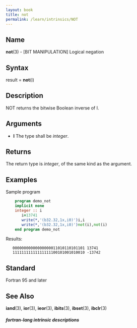 ```yaml
---
layout: book
title: not
permalink: /learn/intrinsics/NOT
---
```

## __Name__
__not__(3) - \[BIT MANIPULATION\] Logical negation

## __Syntax__

result = __not__(i)

## __Description__

NOT returns the bitwise Boolean inverse of I.

## __Arguments__

  - __I__
    The type shall be _integer_.

## __Returns__

The return type is _integer_, of the same kind as the argument.

## __Examples__

Sample program

```fortran
    program demo_not
    implicit none
    integer :: i
       i=13741
       write(*,'(b32.32,1x,i0)')i,i
       write(*,'(b32.32,1x,i0)')not(i),not(i)
    end program demo_not
```

Results:

```
   00000000000000000011010110101101 13741
   11111111111111111100101001010010 -13742
```

## __Standard__

Fortran 95 and later

## __See Also__

__iand__(3), __ior__(3), __ieor__(3), __ibits__(3), __ibset__(3),
__ibclr__(3)

##### fortran-lang intrinsic descriptions

